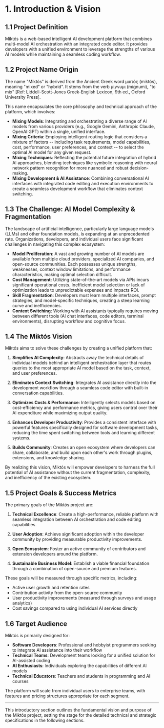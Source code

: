 # 1. Introduction & Vision

## 1.1 Project Definition

Miktós is a web-based intelligent AI development platform that combines multi-model AI orchestration with an integrated code editor. It provides developers with a unified environment to leverage the strengths of various AI models while maintaining a seamless coding workflow.

## 1.2 Project Name Origin

The name "Miktós" is derived from the Ancient Greek word μικτός (miktós), meaning "mixed" or "hybrid". It stems from the verb μίγνυμι (mígnumi), "to mix" [Ref: Liddell-Scott-Jones Greek-English Lexicon, 9th ed., Oxford University Press].

This name encapsulates the core philosophy and technical approach of the platform, which involves:
- **Mixing Models**: Integrating and orchestrating a diverse range of AI models from various providers (e.g., Google Gemini, Anthropic Claude, OpenAI GPT) within a single, unified interface.
- **Mixing Criteria**: Employing intelligent routing logic that considers a mixture of factors -- including task requirements, model capabilities, cost, performance, user preferences, and context -- to select the optimal AI model for any given request.
- **Mixing Techniques**: Reflecting the potential future integration of hybrid AI approaches, blending techniques like symbolic reasoning with neural network pattern recognition for more nuanced and robust decision-making.
- **Mixing Development & AI Assistance**: Combining conversational AI interfaces with integrated code editing and execution environments to create a seamless development workflow that eliminates context switching.

## 1.3 The Challenge: AI Model Complexity & Fragmentation

The landscape of artificial intelligence, particularly large language models (LLMs) and other foundation models, is expanding at an unprecedented rate. Organizations, developers, and individual users face significant challenges in navigating this complex ecosystem:

- **Model Proliferation**: A vast and growing number of AI models are available from multiple cloud providers, specialized AI companies, and open-source communities. Each possesses unique strengths, weaknesses, context window limitations, and performance characteristics, making optimal selection difficult.
- **Cost Management**: Utilizing state-of-the-art models via APIs incurs significant operational costs. Inefficient model selection or lack of optimization leads to unpredictable expenses and impacts ROI.
- **Skill Fragmentation**: Developers must learn multiple interfaces, prompt strategies, and model-specific techniques, creating a steep learning curve and inefficiencies.
- **Context Switching**: Working with AI assistants typically requires moving between different tools (AI chat interfaces, code editors, terminal environments), disrupting workflow and cognitive focus.

## 1.4 The Miktós Vision

Miktós aims to solve these challenges by creating a unified platform that:

1. **Simplifies AI Complexity**: Abstracts away the technical details of individual models behind an intelligent orchestration layer that routes queries to the most appropriate AI model based on the task, context, and user preferences.

2. **Eliminates Context Switching**: Integrates AI assistance directly into the development workflow through a seamless code editor with built-in conversation capabilities.

3. **Optimizes Costs & Performance**: Intelligently selects models based on cost-efficiency and performance metrics, giving users control over their AI expenditure while maximizing output quality.

4. **Enhances Developer Productivity**: Provides a consistent interface with powerful features specifically designed for software development tasks, reducing the time spent switching between tools and learning different systems.

5. **Builds Community**: Creates an open ecosystem where developers can share, collaborate, and build upon each other's work through plugins, extensions, and knowledge sharing.

By realizing this vision, Miktós will empower developers to harness the full potential of AI assistance without the current fragmentation, complexity, and inefficiency of the existing ecosystem.

## 1.5 Project Goals & Success Metrics

The primary goals of the Miktós project are:

1. **Technical Excellence**: Create a high-performance, reliable platform with seamless integration between AI orchestration and code editing capabilities.

2. **User Adoption**: Achieve significant adoption within the developer community by providing measurable productivity improvements.

3. **Open Ecosystem**: Foster an active community of contributors and extension developers around the platform.

4. **Sustainable Business Model**: Establish a viable financial foundation through a combination of open-source and premium features.

These goals will be measured through specific metrics, including:
- Active user growth and retention rates
- Contribution activity from the open-source community
- User productivity improvements (measured through surveys and usage analytics)
- Cost savings compared to using individual AI services directly

## 1.6 Target Audience

Miktós is primarily designed for:

- **Software Developers**: Professional and hobbyist programmers seeking to integrate AI assistance into their workflow
- **Technical Teams**: Development teams looking for a unified solution for AI-assisted coding
- **AI Enthusiasts**: Individuals exploring the capabilities of different AI models
- **Technical Educators**: Teachers and students in programming and AI courses

The platform will scale from individual users to enterprise teams, with features and pricing structures appropriate for each segment.

---

This introductory section outlines the fundamental vision and purpose of the Miktós project, setting the stage for the detailed technical and strategic specifications in the following sections.
